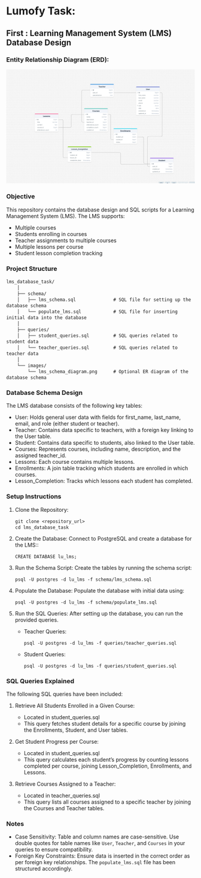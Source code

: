 # Lumofy Task:

## First : Learning Management System (LMS) Database Design

### Entity Relationship Diagram (ERD):
![alt erd](https://github.com/ehapsamy0/lumofy/blob/main/lms_database_task/images/lms_db_schema.jpeg)


### Objective

This repository contains the database design and SQL scripts for a Learning Management System (LMS). The LMS supports:

- Multiple courses
- Students enrolling in courses
- Teacher assignments to multiple courses
- Multiple lessons per course
- Student lesson completion tracking

### Project Structure

```
lms_database_task/
    │
    ├── schema/
    │   ├── lms_schema.sql              # SQL file for setting up the database schema
    │   └── populate_lms.sql            # SQL file for inserting initial data into the database
    │
    ├── queries/
    │   ├── student_queries.sql         # SQL queries related to student data
    │   └── teacher_queries.sql         # SQL queries related to teacher data
    │
    └── images/
        └── lms_schema_diagram.png      # Optional ER diagram of the database schema
```

### Database Schema Design

The LMS database consists of the following key tables:

- User: Holds general user data with fields for first_name, last_name, email, and role (either student or teacher).
- Teacher: Contains data specific to teachers, with a foreign key linking to the User table.
- Student: Contains data specific to students, also linked to the User table.
- Courses: Represents courses, including name, description, and the assigned teacher_id.
- Lessons: Each course contains multiple lessons.
- Enrollments: A join table tracking which students are enrolled in which courses.
- Lesson_Completion: Tracks which lessons each student has completed.

### Setup Instructions

1. Clone the Repository:
    ```
    git clone <repository_url>
    cd lms_database_task
    ```

2. Create the Database: Connect to PostgreSQL and create a database for the LMS::

    ```
    CREATE DATABASE lu_lms;
    ```
3. Run the Schema Script: Create the tables by running the schema script:
    ```
    psql -U postgres -d lu_lms -f schema/lms_schema.sql
    ```
4. Populate the Database: Populate the database with initial data using:
    ```
    psql -U postgres -d lu_lms -f schema/populate_lms.sql
    ```
5. Run the SQL Queries: After setting up the database, you can run the provided queries.
   - Teacher Queries:

       ```
       psql -U postgres -d lu_lms -f queries/teacher_queries.sql
       ```

   - Student Queries:

       ```
       psql -U postgres -d lu_lms -f queries/student_queries.sql
       ```

### SQL Queries Explained

The following SQL queries have been included:

1. Retrieve All Students Enrolled in a Given Course:
    - Located in student_queries.sql
    - This query fetches student details for a specific course by joining the Enrollments, Student, and User tables.

2. Get Student Progress per Course:
    - Located in student_queries.sql
    - This query calculates each student’s progress by counting lessons completed per course, joining Lesson_Completion,     Enrollments, and Lessons.

3. Retrieve Courses Assigned to a Teacher:
    - Located in teacher_queries.sql
    - This query lists all courses assigned to a specific teacher by joining the Courses and Teacher tables.

### Notes

- Case Sensitivity: Table and column names are case-sensitive. Use double quotes for table names like `User`, `Teacher`, and `Courses` in your queries to ensure compatibility.
- Foreign Key Constraints: Ensure data is inserted in the correct order as per foreign key relationships. The `populate_lms.sql` file has been structured accordingly.

